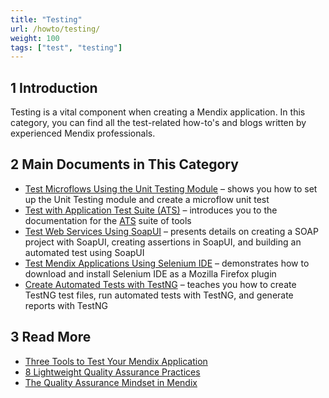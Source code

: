 ```yaml
---
title: "Testing"
url: /howto/testing/
weight: 100
tags: ["test", "testing"]
---
```


## 1 Introduction

Testing is a vital component when creating a Mendix application. In this category, you can find all the test-related how-to's and blogs written by experienced Mendix professionals.

## 2 Main Documents in This Category

* [Test Microflows Using the Unit Testing Module](/howto/testing/testing-microflows-using-the-unittesting-module/) – shows you how to set up the Unit Testing module and create a microflow unit test
* [Test with Application Test Suite (ATS)](/howto/testing/testing-with-application-test-suite/) – introduces you to the documentation for the [ATS](/addons/ats-addon/) suite of tools
* [Test Web Services Using SoapUI](/howto/testing/testing-web-services-using-soapui/) – presents details on creating a SOAP project with SoapUI, creating assertions in SoapUI, and building an automated test using SoapUI
* [Test Mendix Applications Using Selenium IDE](/howto/testing/testing-mendix-applications-using-selenium-ide/) – demonstrates how to download and install Selenium IDE as a Mozilla Firefox plugin
* [Create Automated Tests with TestNG](/howto/testing/create-automated-tests-with-testng/) – teaches you how to create TestNG test files, run automated tests with TestNG, and generate reports with TestNG

## 3 Read More

* [Three Tools to Test Your Mendix Application](https://www.mendix.com/blog/three-tools-to-test-your-mendix-application/)
* [8 Lightweight Quality Assurance Practices](https://www.mendix.com/blog/8-lightweight-quality-assurance-practices/)
* [The Quality Assurance Mindset in Mendix](http://ww2.mendix.com/expert-webinar-quality-assurance.html)
